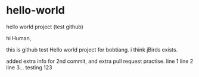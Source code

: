 # hello-world
hello world project (test github)


hi Human,

this is github test Hello world project for bobtiang.
i think jBirds exists.

added extra info for 2nd commit, and extra pull request practise.
line 1
line 2
line 3... testing 123

